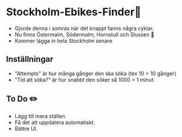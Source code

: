 # Stockholm-Ebikes-Finder🚴

- Gjorde denna i somras när det knappt fanns några cyklar.
- Nu finns Östermalm, Södermalm, Hornstull och Slussen 🎇
- Kommer lägga in hela Stockholm senare

## Inställningar
- "Attempts" är hur många gånger den ska söka (tex 10 = 10 gånger)
- "Tid att söka?" är hur snabbt den söker så 1000 = 1 minut.

## To Do ✏️
- Lägg till mera ställen.
- Få det att uppdatera automatiskt.
- Bättre UI.


